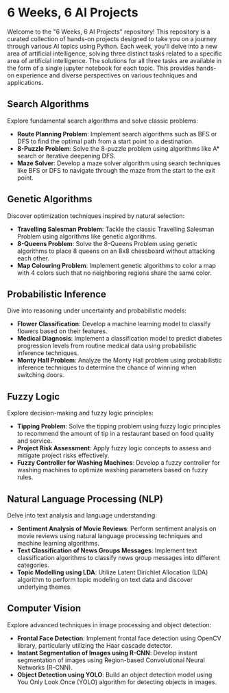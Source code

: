 # 6 Weeks, 6 AI Projects

Welcome to the "6 Weeks, 6 AI Projects" repository! This repository is a curated collection of hands-on projects designed to take you on a journey through various AI topics using Python. Each week, you'll delve into a new area of artificial intelligence, solving three distinct tasks related to a specific area of artificial intelligence. The solutions for all three tasks are available in the form of a single jupyter notebook for each topic. This provides hands-on experience and diverse perspectives on various techniques and applications.

## Search Algorithms
Explore fundamental search algorithms and solve classic problems:

- **Route Planning Problem**: Implement search algorithms such as BFS or DFS to find the optimal path from a start point to a destination.
- **8-Puzzle Problem**: Solve the 8-puzzle problem using algorithms like A* search or iterative deepening DFS.
- **Maze Solver**: Develop a maze solver algorithm using search techniques like BFS or DFS to navigate through the maze from the start to the exit point.

## Genetic Algorithms
Discover optimization techniques inspired by natural selection:

- **Travelling Salesman Problem**: Tackle the classic Travelling Salesman Problem using algorithms like genetic algorithms.
- **8-Queens Problem**: Solve the 8-Queens Problem using genetic algorithms to place 8 queens on an 8x8 chessboard without attacking each other.
- **Map Colouring Problem**: Implement genetic algorithms to color a map with 4 colors such that no neighboring regions share the same color.

## Probabilistic Inference
Dive into reasoning under uncertainty and probabilistic models:

- **Flower Classification**: Develop a machine learning model to classify flowers based on their features.
- **Medical Diagnosis**: Implement a classification model to predict diabetes progression levels from routine medical data using probabilistic inference techniques.
- **Monty Hall Problem**: Analyze the Monty Hall problem using probabilistic inference techniques to determine the chance of winning when switching doors.

## Fuzzy Logic
Explore decision-making and fuzzy logic principles:

- **Tipping Problem**: Solve the tipping problem using fuzzy logic principles to recommend the amount of tip in a restaurant based on food quality and service.
- **Project Risk Assessment**: Apply fuzzy logic concepts to assess and mitigate project risks effectively.
- **Fuzzy Controller for Washing Machines**: Develop a fuzzy controller for washing machines to optimize washing parameters based on fuzzy rules.

## Natural Language Processing (NLP)
Delve into text analysis and language understanding:

- **Sentiment Analysis of Movie Reviews**: Perform sentiment analysis on movie reviews using natural language processing techniques and machine learning algorithms.
- **Text Classification of News Groups Messages**: Implement text classification algorithms to classify news group messages into different categories.
- **Topic Modelling using LDA**: Utilize Latent Dirichlet Allocation (LDA) algorithm to perform topic modeling on text data and discover underlying themes.

## Computer Vision
Explore advanced techniques in image processing and object detection:

- **Frontal Face Detection**: Implement frontal face detection using OpenCV library, particularly utilizing the Haar cascade detector.
- **Instant Segmentation of Images using R-CNN**: Develop instant segmentation of images using Region-based Convolutional Neural Networks (R-CNN).
- **Object Detection using YOLO**: Build an object detection model using You Only Look Once (YOLO) algorithm for detecting objects in images.
